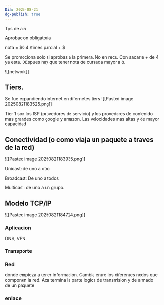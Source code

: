 ```yaml
---
Dia: 2025-08-21
dg-publish: true
---
```

Tps de a 5

Aprobacion obligatoria 

nota = $0.4 \times parcial + $


Se promociona solo si aprobas a la primera. No en recu. Con sacarte + de 4 ya esta. DEspues hay que tener nota de cursada mayor a 8.


![[network]]


## Tiers. 


Se fue expandiendo internet en difernetes tiers
![[Pasted image 20250821183525.png]]

Tier 1 son los ISP (provedores de servicio) y los provedores de contenido mas grandes como google y amazon. Las velocidades mas altas y de mayor capacidad


## Conectividad (o como viaja un paquete a traves de la red)

![[Pasted image 20250821183935.png]]


Unicast: de uno a otro

Broadcast: De uno a todos

Multicast: de uno a un grupo.

## Modelo TCP/IP

![[Pasted image 20250821184724.png]]



### Aplicacion 
DNS, VPN. 

### Transporte 


### Red 
donde empieza a tener informacion. Cambia entre los diferentes nodos que componen la red. Aca termina la parte logica de transmision y de armado de un paquete

### enlace